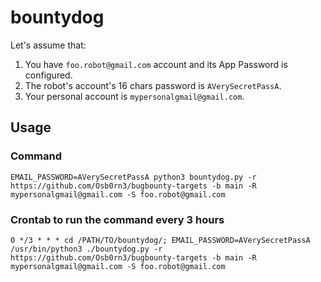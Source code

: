 # bountydog

Let's assume that:
1. You have `foo.robot@gmail.com` account and its App Password is configured.
2. The robot's account's 16 chars password is `AVerySecretPassA`.
3. Your personal account is `mypersonalgmail@gmail.com`.

## Usage

### Command
```
EMAIL_PASSWORD=AVerySecretPassA python3 bountydog.py -r https://github.com/Osb0rn3/bugbounty-targets -b main -R mypersonalgmail@gmail.com -S foo.robot@gmail.com
```
### Crontab to run the command every 3 hours
```
0 */3 * * * cd /PATH/TO/bountydog/; EMAIL_PASSWORD=AVerySecretPassA /usr/bin/python3 ./bountydog.py -r https://github.com/Osb0rn3/bugbounty-targets -b main -R mypersonalgmail@gmail.com -S foo.robot@gmail.com
```
